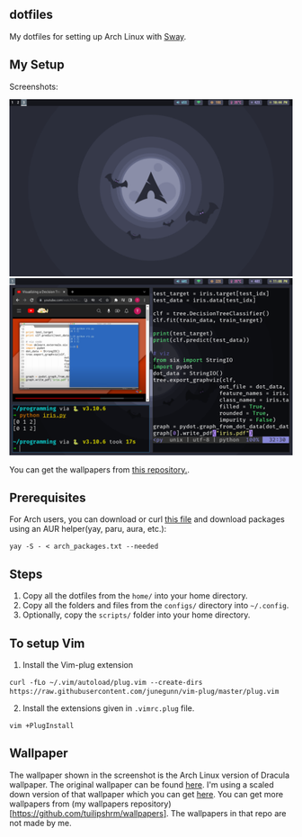 ## dotfiles
My dotfiles for setting up Arch Linux with [Sway](https://github.com/swaywm/sway).


## My Setup
Screenshots:

![screenshot1](setup-image.png)
![screenshot2](setup-image2.png)

You can get the wallpapers from [this repository.](https://github.com/tuilipshrm/wallpapers).


## Prerequisites
For Arch users, you can download or curl [this file](https://raw.githubusercontent.com/tuilipshrm/public-dotfiles/master/arch_packages.txt) and download packages using an AUR helper(yay, paru, aura, etc.):
```
yay -S - < arch_packages.txt --needed
```

## Steps
1. Copy all the dotfiles from the `home/` into your home directory.
2. Copy all the folders and files from the `configs/` directory into `~/.config`.
3. Optionally, copy the `scripts/` folder into your home directory.

## To setup Vim
1. Install the Vim-plug extension
```
curl -fLo ~/.vim/autoload/plug.vim --create-dirs https://raw.githubusercontent.com/junegunn/vim-plug/master/plug.vim
```
2. Install the extensions given in `.vimrc.plug` file. 
```
vim +PlugInstall
```

## Wallpaper
The wallpaper shown in the screenshot is the Arch Linux version of Dracula wallpaper.
The original wallpaper can be found [here](https://github.com/dracula/wallpaper/blob/master/arch.png).
I'm using a scaled down version of that wallpaper which you can get [here](https://github.com/tuilipshrm/wallpapers/blob/master/ArchLinux/archsmall.png).
You can get more wallpapers from (my wallpapers repository)[https://github.com/tuilipshrm/wallpapers]. The wallpapers in that repo are not made by me.

